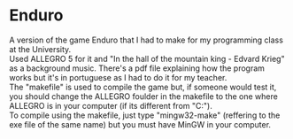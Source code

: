 # Enduro
A version of the game Enduro that I had to make for my programming class at the University.<br>
Used ALLEGRO 5 for it and "In the hall of the mountain king - Edvard Krieg" as a background music. There's a pdf file explaining
how the program works but it's in portuguese as I had to do it for my teacher.<br>
The "makefile" is used to compile the game but, if someone would test it, you should change the ALLEGRO foulder in the makefile
to the one where ALLEGRO is in your computer (if its different from "C:").<br>
To compile using the makefile, just type "mingw32-make" (reffering to the exe file of the same name) but you must have MinGW in your 
computer.
